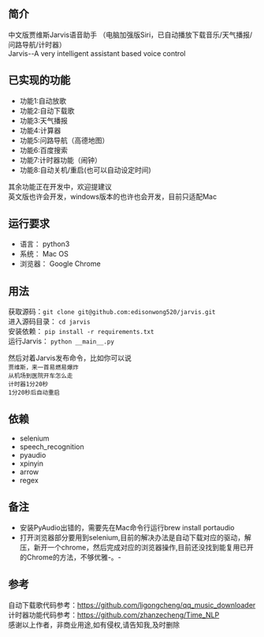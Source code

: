 ## 简介
中文版贾维斯Jarvis语音助手  （电脑加强版Siri，已自动播放下载音乐/天气播报/问路导航/计时器）  
Jarvis--A very intelligent assistant based voice control


## 已实现的功能
- 功能1:自动放歌
- 功能2:自动下载歌
- 功能3:天气播报
- 功能4:计算器
- 功能5:问路导航（高德地图）  
- 功能6:百度搜索  
- 功能7:计时器功能（闹钟）
- 功能8:自动关机/重启(也可以自动设定时间)


其余功能正在开发中，欢迎提建议  
英文版也许会开发，windows版本的也许也会开发，目前只适配Mac


## 运行要求
- 语言： python3
- 系统： Mac OS
- 浏览器： Google Chrome

## 用法
获取源码：`git clone git@github.com:edisonwong520/jarvis.git`  
进入源码目录： `cd jarvis`  
安装依赖： `pip install -r requirements.txt`  
运行Jarvis：  `python __main__.py`  


然后对着Jarvis发布命令，比如你可以说  
`贾维斯，来一首易燃易爆炸`  
`从机场到医院开车怎么走`  
`计时器1分20秒`  
`1分20秒后自动重启`

## 依赖  
- selenium
- speech_recognition
- pyaudio
- xpinyin
- arrow
- regex  

## 备注
- 安装PyAudio出错的，需要先在Mac命令行运行brew install portaudio
- 打开浏览器部分要用到selenium,目前的解决办法是自动下载对应的驱动，解压，新开一个chrome，然后完成对应的浏览器操作,目前还没找到能复用已开的Chrome的方法，不够优雅-。- 


## 参考  
自动下载歌代码参考：https://github.com/ligongcheng/qq_music_downloader  
计时器功能代码参考：https://github.com/zhanzecheng/Time_NLP   
感谢以上作者，非商业用途,如有侵权,请告知我,及时删除  
